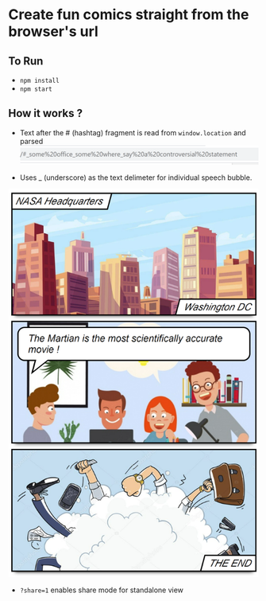 # Create fun comics straight from the browser's url


## To Run
* `npm install`
* `npm start`


## How it works ?

* Text after the <bold>#</bold> (hashtag) fragment is read from `window.location` and parsed
<img src="./assets/url.png"></img>

* Uses <bold>_</bold> (underscore) as the text delimeter for individual speech bubble.

<img src="./assets/example.png">

* `?share=1` enables share mode for standalone view
